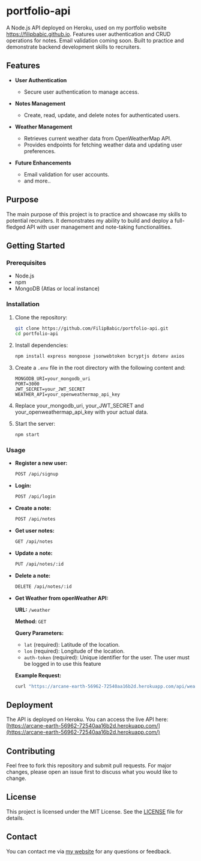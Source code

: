 # portfolio-api
A Node.js API deployed on Heroku, used on my portfolio website https://filipbabic.github.io. Features user authentication and CRUD operations for notes. Email validation coming soon. Built to practice and demonstrate backend development skills to recruiters.

## Features

- **User Authentication**
  - Secure user authentication to manage access.
  
- **Notes Management**
  - Create, read, update, and delete notes for authenticated users.

- **Weather Management**
  - Retrieves current weather data from OpenWeatherMap API.
  - Provides endpoints for fetching weather data and updating user preferences.
  
- **Future Enhancements**
  - Email validation for user accounts.
  - and more..

## Purpose

The main purpose of this project is to practice and showcase my skills to potential recruiters. It demonstrates my ability to build and deploy a full-fledged API with user management and note-taking functionalities.

## Getting Started

### Prerequisites

- Node.js
- npm
- MongoDB (Atlas or local instance)

### Installation

1. Clone the repository:
    ```bash
    git clone https://github.com/FilipBabic/portfolio-api.git
    cd portfolio-api
    ```

2. Install dependencies:
    ```bash
    npm install express mongoose jsonwebtoken bcryptjs dotenv axios
    ```

3. Create a `.env` file in the root directory with the following content and:
    ```plaintext
    MONGODB_URI=your_mongodb_uri
    PORT=3000
    JWT_SECRET=your_JWT_SECRET
    WEATHER_API=your_openweathermap_api_key
    ```

4. Replace your_mongodb_uri, your_JWT_SECRET and your_openweathermap_api_key with your actual data.

5. Start the server:
    ```bash
    npm start
    ```

### Usage

- **Register a new user:**
    ```bash
    POST /api/signup
    ```
  
- **Login:**
    ```bash
    POST /api/login
    ```
  
- **Create a note:**
    ```bash
    POST /api/notes
    ```
  
- **Get user notes:**
    ```bash
    GET /api/notes
    ```
  
- **Update a note:**
    ```bash
    PUT /api/notes/:id
    ```
  
- **Delete a note:**
    ```bash
    DELETE /api/notes/:id
    ```

- **Get Weather from openWeather API:**

    **URL:** `/weather`

    **Method:** `GET`

    **Query Parameters:**
    - `lat` (required): Latitude of the location.
    - `lon` (required): Longitude of the location.
    - `auth-token` (required): Unique identifier for the user. The user must be logged in to use this feature

    **Example Request:**
    ```sh
    curl "https://arcane-earth-56962-72540aa16b2d.herokuapp.com/api/weather?lat=37.7749&lon=-122.4194"
    ```

## Deployment

The API is deployed on Heroku. You can access the live API here: [https://arcane-earth-56962-72540aa16b2d.herokuapp.com/](https://arcane-earth-56962-72540aa16b2d.herokuapp.com/)

## Contributing

Feel free to fork this repository and submit pull requests. For major changes, please open an issue first to discuss what you would like to change.

## License

This project is licensed under the MIT License. See the [LICENSE](LICENSE) file for details.

## Contact

You can contact me via [my website](https://filipbabic.github.io) for any questions or feedback.
